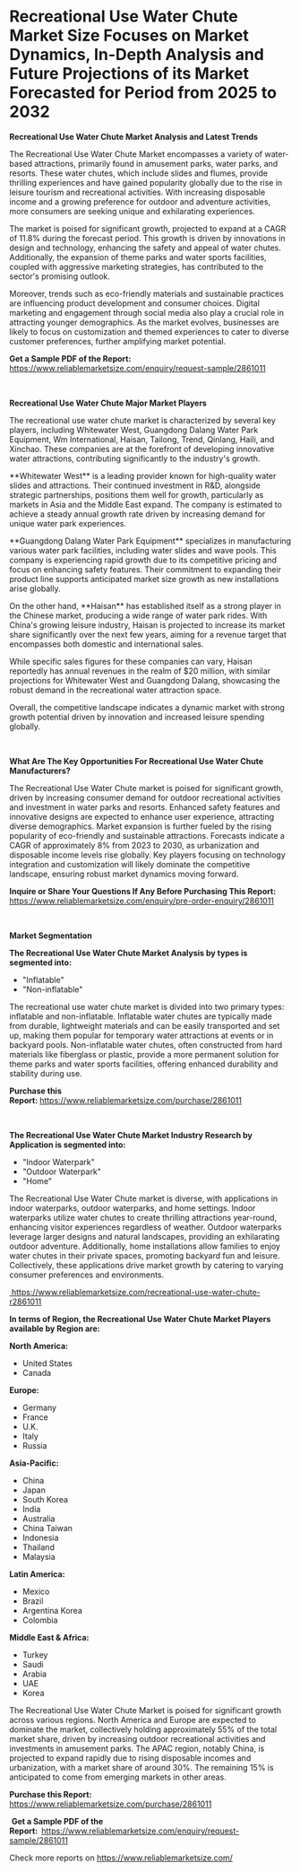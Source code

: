 <p><h1>Recreational Use Water Chute Market Size Focuses on Market Dynamics, In-Depth Analysis and Future Projections of its Market Forecasted for Period from 2025 to 2032</h1></p><p><strong>Recreational Use Water Chute Market Analysis and Latest Trends</strong></p>
<p><p>The Recreational Use Water Chute Market encompasses a variety of water-based attractions, primarily found in amusement parks, water parks, and resorts. These water chutes, which include slides and flumes, provide thrilling experiences and have gained popularity globally due to the rise in leisure tourism and recreational activities. With increasing disposable income and a growing preference for outdoor and adventure activities, more consumers are seeking unique and exhilarating experiences.</p><p>The market is poised for significant growth, projected to expand at a CAGR of 11.8% during the forecast period. This growth is driven by innovations in design and technology, enhancing the safety and appeal of water chutes. Additionally, the expansion of theme parks and water sports facilities, coupled with aggressive marketing strategies, has contributed to the sector's promising outlook. </p><p>Moreover, trends such as eco-friendly materials and sustainable practices are influencing product development and consumer choices. Digital marketing and engagement through social media also play a crucial role in attracting younger demographics. As the market evolves, businesses are likely to focus on customization and themed experiences to cater to diverse customer preferences, further amplifying market potential.</p></p>
<p><strong>Get a Sample PDF of the Report:&nbsp;</strong> <a href="https://www.reliablemarketsize.com/enquiry/request-sample/2861011?utm_campaign=3307&utm_medium=2&utm_source=Github&utm_content=ia&utm_term=12032025&utm_id=recreational-use-water-chute">https://www.reliablemarketsize.com/enquiry/request-sample/2861011</a></p>
<p>&nbsp;</p>
<p><strong>Recreational Use Water Chute Major Market Players</strong></p>
<p><p>The recreational use water chute market is characterized by several key players, including Whitewater West, Guangdong Dalang Water Park Equipment, Wm International, Haisan, Tailong, Trend, Qinlang, Haili, and Xinchao. These companies are at the forefront of developing innovative water attractions, contributing significantly to the industry's growth.</p><p>**Whitewater West** is a leading provider known for high-quality water slides and attractions. Their continued investment in R&D, alongside strategic partnerships, positions them well for growth, particularly as markets in Asia and the Middle East expand. The company is estimated to achieve a steady annual growth rate driven by increasing demand for unique water park experiences.</p><p>**Guangdong Dalang Water Park Equipment** specializes in manufacturing various water park facilities, including water slides and wave pools. This company is experiencing rapid growth due to its competitive pricing and focus on enhancing safety features. Their commitment to expanding their product line supports anticipated market size growth as new installations arise globally.</p><p>On the other hand, **Haisan** has established itself as a strong player in the Chinese market, producing a wide range of water park rides. With China's growing leisure industry, Haisan is projected to increase its market share significantly over the next few years, aiming for a revenue target that encompasses both domestic and international sales.</p><p>While specific sales figures for these companies can vary, Haisan reportedly has annual revenues in the realm of $20 million, with similar projections for Whitewater West and Guangdong Dalang, showcasing the robust demand in the recreational water attraction space.</p><p>Overall, the competitive landscape indicates a dynamic market with strong growth potential driven by innovation and increased leisure spending globally.</p></p>
<p>&nbsp;</p>
<p><strong>What Are The Key Opportunities For Recreational Use Water Chute Manufacturers?</strong></p>
<p><p>The Recreational Use Water Chute market is poised for significant growth, driven by increasing consumer demand for outdoor recreational activities and investment in water parks and resorts. Enhanced safety features and innovative designs are expected to enhance user experience, attracting diverse demographics. Market expansion is further fueled by the rising popularity of eco-friendly and sustainable attractions. Forecasts indicate a CAGR of approximately 8% from 2023 to 2030, as urbanization and disposable income levels rise globally. Key players focusing on technology integration and customization will likely dominate the competitive landscape, ensuring robust market dynamics moving forward.</p></p>
<p><strong>Inquire or Share Your Questions If Any Before Purchasing This Report:</strong> <a href="https://www.reliablemarketsize.com/enquiry/pre-order-enquiry/2861011?utm_campaign=3307&utm_medium=2&utm_source=Github&utm_content=ia&utm_term=12032025&utm_id=recreational-use-water-chute">https://www.reliablemarketsize.com/enquiry/pre-order-enquiry/2861011</a></p>
<p>&nbsp;</p>
<p><strong>Market Segmentation</strong></p>
<p><strong>The Recreational Use Water Chute Market Analysis by types is segmented into:</strong></p>
<p><ul><li>"Inflatable"</li><li>"Non-inflatable"</li></ul></p>
<p><p>The recreational use water chute market is divided into two primary types: inflatable and non-inflatable. Inflatable water chutes are typically made from durable, lightweight materials and can be easily transported and set up, making them popular for temporary water attractions at events or in backyard pools. Non-inflatable water chutes, often constructed from hard materials like fiberglass or plastic, provide a more permanent solution for theme parks and water sports facilities, offering enhanced durability and stability during use.</p></p>
<p><strong>Purchase this Report:&nbsp;</strong><a href="https://www.reliablemarketsize.com/purchase/2861011?utm_campaign=3307&utm_medium=2&utm_source=Github&utm_content=ia&utm_term=12032025&utm_id=recreational-use-water-chute">https://www.reliablemarketsize.com/purchase/2861011</a></p>
<p>&nbsp;</p>
<p><strong>The Recreational Use Water Chute Market Industry Research by Application is segmented into:</strong></p>
<p><ul><li>"Indoor Waterpark"</li><li>"Outdoor Waterpark"</li><li>"Home"</li></ul></p>
<p><p>The Recreational Use Water Chute market is diverse, with applications in indoor waterparks, outdoor waterparks, and home settings. Indoor waterparks utilize water chutes to create thrilling attractions year-round, enhancing visitor experiences regardless of weather. Outdoor waterparks leverage larger designs and natural landscapes, providing an exhilarating outdoor adventure. Additionally, home installations allow families to enjoy water chutes in their private spaces, promoting backyard fun and leisure. Collectively, these applications drive market growth by catering to varying consumer preferences and environments.</p></p>
<p><a href="https://www.reliablemarketsize.com/recreational-use-water-chute-r2861011?utm_campaign=3307&utm_medium=2&utm_source=Github&utm_content=ia&utm_term=12032025&utm_id=recreational-use-water-chute">&nbsp;https://www.reliablemarketsize.com/recreational-use-water-chute-r2861011</a></p>
<p><strong>In terms of Region, the Recreational Use Water Chute Market Players available by Region are:</strong></p>
<p>
    <p> <strong> North America: </strong>
        <ul>
            <li>United States</li>
            <li>Canada</li>
        </ul>
        </p> 
    <p> <strong> Europe: </strong>
        <ul>
            <li>Germany</li>
            <li>France</li>
            <li>U.K.</li>
            <li>Italy</li>
            <li>Russia</li>
        </ul>
        </p> 
    <p> <strong> Asia-Pacific: </strong>
        <ul>
            <li>China</li>
            <li>Japan</li>
            <li>South Korea</li>
            <li>India</li>
            <li>Australia</li>
            <li>China Taiwan</li>
            <li>Indonesia</li>
            <li>Thailand</li>
            <li>Malaysia</li>
        </ul>
        </p> 
    <p> <strong> Latin America: </strong>
        <ul>
            <li>Mexico</li>
            <li>Brazil</li>
            <li>Argentina Korea</li>
            <li>Colombia</li>
        </ul>
        </p> 
    <p> <strong> Middle East & Africa: </strong>
        <ul>
            <li>Turkey</li>
            <li>Saudi</li>
            <li>Arabia</li>
            <li>UAE</li>
            <li>Korea</li>
        </ul>
    </p>
    </p>
<p><p>The Recreational Use Water Chute Market is poised for significant growth across various regions. North America and Europe are expected to dominate the market, collectively holding approximately 55% of the total market share, driven by increasing outdoor recreational activities and investments in amusement parks. The APAC region, notably China, is projected to expand rapidly due to rising disposable incomes and urbanization, with a market share of around 30%. The remaining 15% is anticipated to come from emerging markets in other areas.</p></p>
<p><strong>Purchase this Report: </strong><a href="https://www.reliablemarketsize.com/purchase/2861011?utm_campaign=3307&utm_medium=2&utm_source=Github&utm_content=ia&utm_term=12032025&utm_id=recreational-use-water-chute">https://www.reliablemarketsize.com/purchase/2861011</a></p>
<p>&nbsp;<strong>Get a Sample PDF of the Report:&nbsp;&nbsp;</strong><a href="https://www.reliablemarketsize.com/enquiry/request-sample/2861011?utm_campaign=3307&utm_medium=2&utm_source=Github&utm_content=ia&utm_term=12032025&utm_id=recreational-use-water-chute">https://www.reliablemarketsize.com/enquiry/request-sample/2861011</a></p>
<p><strong></strong></p>
<p>Check more reports on <a href="https://www.reliablemarketsize.com/?utm_campaign=3307&utm_medium=2&utm_source=Github&utm_content=ia&utm_term=12032025&utm_id=recreational-use-water-chute">https://www.reliablemarketsize.com/</a></p>